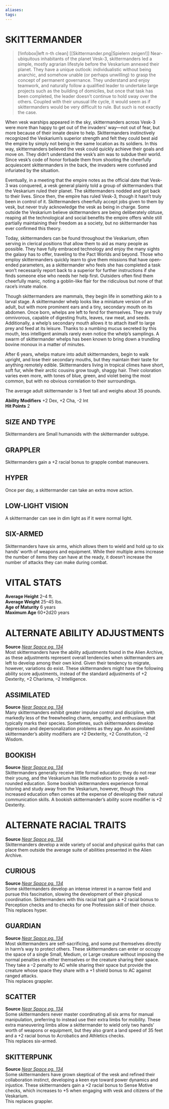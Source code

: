```yaml
---
aliases: 
tags: 
---
```

# SKITTERMANDER
> [!infobox|left n-th clean]
>  [[Skittermander.png|Spielern zeigen!]]
> Near-ubiquitous inhabitants of the planet Vesk-3, skittermanders led a simple, mostly agrarian lifestyle before the Veskarium annexed their planet. They have a unique outlook: individualistic without being anarchic, and somehow unable (or perhaps unwilling) to grasp the concept of permanent governance. They understand and enjoy teamwork, and naturally follow a qualified leader to undertake large projects such as the building of domiciles, but once that task has been completed, the leader doesn’t continue to hold sway over the others. Coupled with their unusual life cycle, it would seem as if skittermanders would be very difficult to rule. But such is not exactly the case.  
  
When vesk warships appeared in the sky, skittermanders across Vesk-3 were more than happy to get out of the invaders’ way—not out of fear, but more because of their innate desire to help. Skittermanders instinctively recognized the Veskarium’s superior strength and felt they could best aid the empire by simply not being in the same location as its soldiers. In this way, skittermanders believed the vesk could quickly achieve their goals and move on. They didn’t understand the vesk’s aim was to subdue their world. Since vesk’s code of honor forbade them from shooting the cheerfully acquiescent skittermanders in the back, the invaders were confused and infuriated by the situation.  
  
Eventually, in a meeting that the empire notes as the official date that Vesk-3 was conquered, a vesk general plainly told a group of skittermanders that the Veskarium ruled their planet. The skittermanders nodded and got back to their lives. Since then, the empire has ruled Vesk-3, though it hasn’t truly been in control of it. Skittermanders cheerfully accept jobs given to them by vesk, but never truly acknowledge the vesk as being in charge. Some outside the Veskarium believe skittermanders are being deliberately obtuse, reaping all the technological and social benefits the empire offers while still partially maintaining their freedom as a society, but no skittermander has ever confirmed this theory.  
  
Today, skittermanders can be found throughout the Veskarium, often serving in clerical positions that allow them to aid as many people as possible. They have fully embraced technology and enjoy the many sights the galaxy has to offer, traveling to the Pact Worlds and beyond. Those who employ skittermanders quickly learn to give them missions that have open-ended parameters, as a skittermander who feels she has completed a task won’t necessarily report back to a superior for further instructions if she finds someone else who needs her help first. Outsiders often find them cheerfully manic, noting a goblin-like flair for the ridiculous but none of that race’s innate malice.  
  
Though skittermanders are mammals, they begin life in something akin to a larval stage. A skittermander whelp looks like a miniature version of an adult, but with more prominent ears and a tiny, secondary mouth on its abdomen. Once born, whelps are left to fend for themselves. They are truly omnivorous, capable of digesting fruits, leaves, raw meat, and seeds. Additionally, a whelp’s secondary mouth allows it to attach itself to large prey and feed at its leisure. Thanks to a numbing mucus secreted by this mouth, less intelligent animals rarely even notice the whelp’s samplings. A swarm of skittermander whelps has been known to bring down a trundling bovine monoux in a matter of minutes.  
  
After 6 years, whelps mature into adult skittermanders, begin to walk upright, and lose their secondary mouths, but they maintain their taste for anything remotely edible. Skittermanders living in tropical climes have short, soft fur, while their arctic cousins grow tough, shaggy hair. Their coloration varies even more, with tones of blue, green, and violet being the most common, but with no obvious correlation to their surroundings.  
  
The average adult skittermander is 3 feet tall and weighs about 35 pounds.  
  
**Ability Modifiers** +2 Dex, +2 Cha, -2 Int  
**Hit Points** 2

## SIZE AND TYPE

Skittermanders are Small humanoids with the skittermander subtype.  

## GRAPPLER

Skittermanders gain a +2 racial bonus to grapple combat maneuvers.  

## HYPER

Once per day, a skittermander can take an extra move action.  

## LOW-LIGHT VISION

A skittermander can see in dim light as if it were normal light.  

## SIX-ARMED

Skittermanders have six arms, which allows them to wield and hold up to six hands’ worth of weapons and equipment. While their multiple arms increase the number of items they can have at the ready, it doesn’t increase the number of attacks they can make during combat.

# VITAL STATS

**Average Height** 2–4 ft.  
**Average Weight** 25–45 lbs.  
**Age of Maturity** 6 years  
**Maximum Age** 60+2d20 years

# ALTERNATE ABILITY ADJUSTMENTS

**Source** [_Near Space pg. 134_](https://paizo.com/products/btq01zud?Starfinder-RPG-Near-Space)  
Most skittermanders have the ability adjustments found in the Alien Archive, as these adjustments represent overall tendencies when skittermanders are left to develop among their own kind. Given their tendency to migrate, however, variations do exist. These skittermanders might have the following ability score adjustments, instead of the standard adjustments of +2 Dexterity, +2 Charisma, –2 Intelligence.

## ASSIMILATED

**Source** [_Near Space pg. 134_](https://paizo.com/products/btq01zud?Starfinder-RPG-Near-Space)  
Many skittermanders exhibit greater impulse control and discipline, with markedly less of the freewheeling charm, empathy, and enthusiasm that typically marks their species. Sometimes, such skittermanders develop depression and depersonalization problems as they age. An assimilated skittermander’s ability modifiers are +2 Dexterity, +2 Constitution, –2 Wisdom.

## BOOKISH

**Source** [_Near Space pg. 134_](https://paizo.com/products/btq01zud?Starfinder-RPG-Near-Space)  
Skittermanders generally receive little formal education; they do not rear their young, and the Veskarium has little motivation to provide a well-rounded education. Some bookish skittermanders experience formal tutoring and study away from the Veskarium, however, though this increased education often comes at the expense of developing their natural communication skills. A bookish skittermander’s ability score modifier is +2 Dexterity.

# ALTERNATE RACIAL TRAITS

**Source** [_Near Space pg. 134_](https://paizo.com/products/btq01zud?Starfinder-RPG-Near-Space)  
Skittermanders develop a wide variety of social and physical quirks that can place them outside the average suite of abilities presented in the Alien Archive.

## CURIOUS

**Source** [_Near Space pg. 134_](https://paizo.com/products/btq01zud?Starfinder-RPG-Near-Space)  
Some skittermanders develop an intense interest in a narrow field and pursue this fascination, slowing the development of their physical coordination. Skittermanders with this racial trait gain a +2 racial bonus to Perception checks and to checks for one Profession skill of their choice.  
This replaces hyper.

## GUARDIAN

**Source** [_Near Space pg. 134_](https://paizo.com/products/btq01zud?Starfinder-RPG-Near-Space)  
Most skittermanders are self-sacrificing, and some put themselves directly in harm’s way to protect others. These skittermanders can enter or occupy the space of a single Small, Medium, or Large creature without imposing the normal penalties on either themselves or the creature sharing their space. They take a –2 penalty to AC while sharing their space but provide the creature whose space they share with a +1 shield bonus to AC against ranged attacks.  
This replaces grappler.

## SCATTER

**Source** [_Near Space pg. 134_](https://paizo.com/products/btq01zud?Starfinder-RPG-Near-Space)  
Some skittermanders never master coordinating all six arms for manual manipulation, preferring to instead use their extra limbs for mobility. These extra maneuvering limbs allow a skittermander to wield only two hands’ worth of weapons or equipment, but they also grant a land speed of 35 feet and a +2 racial bonus to Acrobatics and Athletics checks.  
This replaces six-armed.

## SKITTERPUNK

**Source** [_Near Space pg. 134_](https://paizo.com/products/btq01zud?Starfinder-RPG-Near-Space)  
Some skittermanders have grown skeptical of the vesk and refined their collaboration instinct, developing a keen eye toward power dynamics and injustice. These skittermanders gain a +2 racial bonus to Sense Motive checks, which increases to +5 when engaging with vesk and citizens of the Veskarium.  
This replaces grappler.
